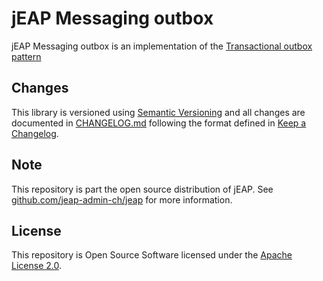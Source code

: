 # jEAP Messaging outbox

jEAP Messaging outbox is an implementation of the [Transactional outbox pattern](https://microservices.io/patterns/data/transactional-outbox.html)

## Changes

This library is versioned using [Semantic Versioning](http://semver.org/) and all changes are documented in
[CHANGELOG.md](./CHANGELOG.md) following the format defined in [Keep a Changelog](http://keepachangelog.com/).

## Note

This repository is part the open source distribution of jEAP. See [github.com/jeap-admin-ch/jeap](https://github.com/jeap-admin-ch/jeap)
for more information.

## License

This repository is Open Source Software licensed under the [Apache License 2.0](./LICENSE).
